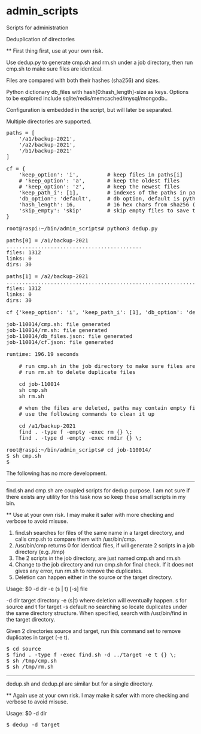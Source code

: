 # admin_scripts
Scripts for administration

Deduplication of directories

** First thing first, use at your own risk.

Use dedup.py to generate cmp.sh and rm.sh under a job directory, then run cmp.sh to make sure files are identical.

Files are compared with both their hashes (sha256) and sizes.

Python dictionary db_files with hash[0:hash_length]-size as keys. Options to be explored include sqlite/redis/memcached/mysql/mongodb..

Configuration is embedded in the script, but will later be separated.

Multiple directories are supported.

<pre>
paths = [
    '/a1/backup-2021',
    '/a2/backup-2021',
    '/b1/backup-2021'
]

cf = {
    'keep_option': 'i',         # keep files in paths[i]
    # 'keep_option': 'a',       # keep the oldest files
    # 'keep_option': 'z',       # keep the newest files
    'keep_path_i': [1],         # indexes of the paths in paths[] for keep_option == i
    'db_option': 'default',     # db option, default is python dictionary
    'hash_length': 16,          # 16 hex chars from sha256 (256 bits/64 hex chars)
    'skip_empty': 'skip'        # skip empty files to save time
}

root@raspi:~/bin/admin_scripts# python3 dedup.py 

paths[0] = /a1/backup-2021
...........................................
files: 1312
links: 0
dirs: 30

paths[1] = /a2/backup-2021
............................................................................................................
files: 1312
links: 0
dirs: 30

cf {'keep_option': 'i', 'keep_path_i': [1], 'db_option': 'default', 'hash_length': 16, 'skip_empty': 'skip'}

job-110014/cmp.sh: file generated
job-110014/rm.sh: file generated
job-110014/db_files.json: file generated
job-110014/cf.json: file generated

runtime: 196.19 seconds

    # run cmp.sh in the job directory to make sure files are identical
    # run rm.sh to delete duplicate files

    cd job-110014
    sh cmp.sh
    sh rm.sh

    # when the files are deleted, paths may contain empty files and directories
    # use the following commands to clean it up

    cd /a1/backup-2021
    find . -type f -empty -exec rm {} \;
    find . -type d -empty -exec rmdir {} \;
        
root@raspi:~/bin/admin_scripts# cd job-110014/
$ sh cmp.sh
$
</pre>

The following has no more development.

---

find.sh and cmp.sh are coupled scripts for dedup purpose.
I am not sure if there exists any utility for this task now so keep these small scripts in my bin.

** Use at your own risk. I may make it safer with more checking and verbose to avoid misuse.

1. find.sh searches for files of the same name in a target directory, and calls cmp.sh to compare them with /usr/bin/cmp.
2. /usr/bin/cmp returns 0 for identical files, if will generate 2 scripts in a job directory (e.g. /tmp)
3. The 2 scripts in the job directory, are just named cmp.sh and rm.sh
4. Change to the job directory and run cmp.sh for final check. If it does not gives any error, run rm.sh to remove the duplicates.
5. Deletion can happen either in the source or the target directory.

Usage: $0 -d dir -e (s | t) [-s] file

-d dir    target directory
-e (s|t)  where deletion will eventually happen. s for source and t for target
-s        default no searching so locate duplicates under the same directory structure. When specified, search with /usr/bin/find in the target directory.

Given 2 directories source and target, run this command set to remove duplicates in target (-e t).

<pre>
$ cd source
$ find . -type f -exec find.sh -d ../target -e t {} \;
$ sh /tmp/cmp.sh
$ sh /tmp/rm.sh
</pre>

---

dedup.sh and dedup.pl are similar but for a single directory.

** Again use at your own risk. I may make it safer with more checking and verbose to avoid misuse.

Usage: $0 -d dir

<pre>
$ dedup -d target
</pre>
